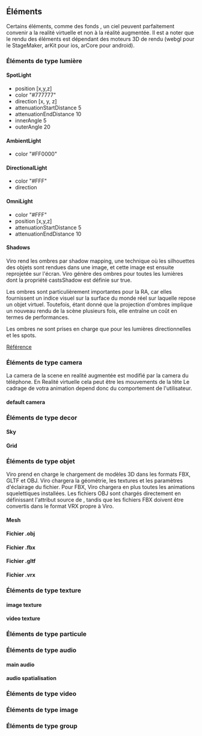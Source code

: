 ## Éléments
Certains éléments, comme des fonds , un ciel  peuvent parfaitement convenir a la realité virtuelle et non à la réalité augmentée.
Il est a noter que le rendu des éléments est dépendant des moteurs 3D de rendu (webgl pour le StageMaker, arKit pour ios, arCore pour android).


### Éléments de type lumière
#### SpotLight

* position [x,y,z]
* color "#777777"
* direction [x, y, z]
* attenuationStartDistance 5
* attenuationEndDistance 10
* innerAngle 5
* outerAngle 20

#### AmbientLight
* color "#FF0000"

#### DirectionalLight
* color "#FFF"
* direction

#### OmniLight
* color "#FFF"
* position [x,y,z]
* attenuationStartDistance 5
* attenuationEndDistance 10

#### Shadows
Viro rend les ombres par shadow mapping, une technique où les silhouettes des objets sont rendues dans une image, et cette image est ensuite reprojetée sur l'écran. Viro génère des ombres pour toutes les lumières dont la propriété castsShadow est définie sur true.

Les ombres sont particulièrement importantes pour la RA, car elles fournissent un indice visuel sur la surface du monde réel sur laquelle repose un objet virtuel. Toutefois, étant donné que la projection d'ombres implique un nouveau rendu de la scène plusieurs fois, elle entraîne un coût en termes de performances.

Les ombres ne sont prises en charge que pour les lumières directionnelles et les spots.

[Référence](https://docs.viromedia.com/docs/3d-scene-lighting#shadows)

### Éléments de type camera
La camera de la scene en realité augmentée est modifié par la camera du téléphone.
En Realité virtuelle cela peut être les mouvements de la tête
Le cadrage de votra animation depend donc du comportement de l'utilisateur.

#### default camera

### Éléments de type decor
#### Sky

#### Grid


### Éléments de type objet
Viro prend en charge le chargement de modèles 3D dans les formats FBX, GLTF et OBJ. Viro chargera la géométrie, les textures et les paramètres d'éclairage du fichier. Pour FBX, Viro chargera en plus toutes les animations squelettiques installées. Les fichiers OBJ sont chargés directement en définissant l'attribut source de <Viro3DObject>, tandis que les fichiers FBX doivent être convertis dans le format VRX propre à Viro.

#### Mesh

#### Fichier .obj

#### Fichier .fbx

#### Fichier .gltf

#### Fichier .vrx

### Éléments de type texture
#### image texture

#### video texture

### Éléments de type particule

### Éléments de type audio
#### main audio
#### audio spatialisation

### Éléments de type video

### Éléments de type image

### Éléments de type group
